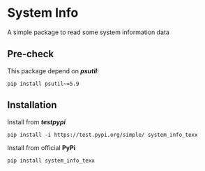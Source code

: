 # System Info
A simple package to read some system information data

## Pre-check
This package depend on **_psutil_**:
```shell
pip install psutil~=5.9
```

## Installation
Install from ***testpypi***
```shell
pip install -i https://test.pypi.org/simple/ system_info_texx
```
Install from official **PyPi**
```
pip install system_info_texx
```
